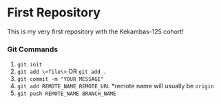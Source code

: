 # First Repository

This is my very first repository with the Kekambas-125 cohort!

### Git Commands
1. `git init`
2. `git add \<file\>` OR `git add .`
3. `git commit -m "YOUR MESSAGE"`
4. `git add REMOTE_NAME REMOTE_URL` *remote name will usually be `origin`
5. `git push REMOTE_NAME BRANCH_NAME`